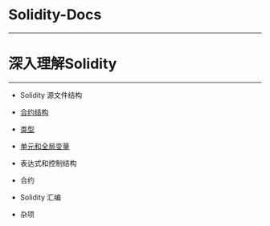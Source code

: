 # Solidity-Docs

-----------------------------------------------------------------------------------------------------------------------------

# 深入理解Solidity

-----------------------------------------------------------------------------------------------------------------------------

* Solidity 源文件结构

* [合约结构](https://github.com/xianfeng92/Solidity-Docs/blob/master/pages/ContractStructure.md)

* [类型](https://github.com/xianfeng92/Solidity-Docs/blob/master/pages/Types.md)

* [单元和全局变量](https://github.com/xianfeng92/Solidity-Docs/blob/master/pages/UnitsAndVar.md)

* 表达式和控制结构

* 合约

* Solidity 汇编

* 杂项

